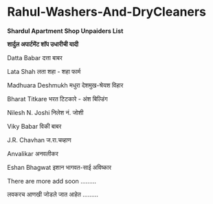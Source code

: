 # Rahul-Washers-And-DryCleaners

**Shardul Apartment Shop Unpaiders List**

**शार्दुल अपार्टमेंट शॉप उधारीची यादी**

Datta Babar दत्ता बाबर

Lata Shah लता शहा - शहा फार्म

Madhuara Deshmukh मधुरा देशमुख-श्रेयश विहार

Bharat Titkare भरत टिटकारे - अंश बिल्डिंग

Nilesh N. Joshi निलेश नं. जोशी

Viky Babar विकी बाबर

J.R. Chavhan ज.रा.चव्हाण

Anvalikar अनवलीकर

Eshan Bhagwat इशान भागवत-साई अविष्कार

There are more add soon .........

लवकरच आणखी जोडले जात आहेत .........





